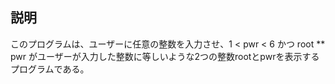 ## 説明
このプログラムは、ユーザーに任意の整数を入力させ、1 < pwr < 6 かつ root ** pwr
がユーザーが入力した整数に等しいような2つの整数rootとpwrを表示するプログラムである。
